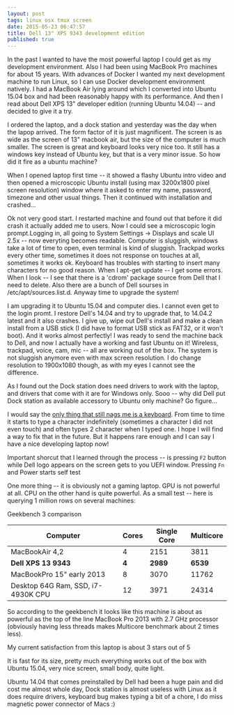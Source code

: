 ```yaml
---
layout: post
tags: linux osx tmux screen
date: 2015-05-23 06:47:57
title: Dell 13" XPS 9343 development edition
published: true
---
```


In the past I wanted to have the most powerful laptop I could get as my
development environment. Also I had been using MacBook Pro machines for about
15 years. With advances of Docker I wanted my next development machine to run
Linux, so I can use Docker development environment natively. I had a MacBook
Air lying around which I converted into Ubuntu 15.04 box and had been
reasonably happy with its performance. And then I read about Dell XPS 13"
developer edition (running Ubuntu 14.04) -- and decided to give it a try.

I ordered the laptop, and a dock station and yesterday was the day when the
lapop arrived. The form factor of it is just magnificent. The screen is as wide
as the screen of 13" macbook air, but the size of the computer is much smaller.
The screen is great and keyboard looks very nice too. It still has a windows
key instead of Ubuntu key, but that is a very minor issue. So how did it fire
as a ubuntu machine?

When I opened laptop first time -- it showed a flashy Ubuntu intro video and
then opened a microscopic Ubuntu install (using max 3200x1800 pixel screen
resolution) window where it asked to enter my name, password, timezone and
other usual things. Then it continued with installation and crashed...

Ok not very good start. I restarted machine and found out that before it did
crash it actually added me to users. Now I could see a microscopic login
prompt.Logging in, all going to System Settings -> Displays and scale UI 2.5x
-- now everyting becomes readable. Computer is sluggish, windows take a lot of
time to open, even terminal is kind of sluggish. Trackpad works every other
time, sometimes it does not response on touches at all, sometimes it works ok.
Keyboard has troubles with starting to insert many characters for no good
reason. When I apt-get update -- I get some errors. When I look -- I see that
there is a 'cdrom' package source from Dell that I need to delete. Also there
are a bunch of Dell sourses in /etc/apt/sources.list.d. Anyway time to upgrade
the system!

I am upgrading it to Ubuntu 15.04 and computer dies. I cannot even get to the
login promt. I restore Dell's 14.04 and try to upgrade that, to 14.04.2 latest
and it also crashes. I give up, wipe out Dell's install and make a clean
install from a USB stick (I did have to format USB stick as FAT32, or it won't
boot). And it works almost perfectly! I was ready to send the machine back to
Dell, and now I actually have a working and fast Ubuntu on it! Wireless,
trackpad, voice, cam, mic -- all are working out of the box. The system is not
sluggish anymore even with max screen resolution. I do change resolution to
1900x1080 though, as with my eyes I cannot see the difference.

As I found out the Dock station does need drivers to work with the laptop, and
drivers that come with it are for Windows only. Sooo -- why did Dell put Dock
station as available accessory to Ubuntu only machine? Go figure...

I would say the [only thing that still nags me is a keyboard][bug]. From time
to time it starts to type a character indefinitely (sometimes a character I did
not even touch) and often types 2 character when I typed one. I hope I will
find a way to fix that in the future. But it happens rare enough and I can say
I have a nice developing laptop now!

Important shorcut that I learned through the process -- is pressing `F2` button
while Dell logo appears on the screen gets to you UEFI window. Pressing `Fn`
and Power starts self test

One more thing -- it is obviously not a gaming laptop. GPU is not powerful at
all. CPU on the other hand is quite powerful. As a small test -- here is querying 1 million rows on several machines:

Geekbench 3 comparison

| Computer                            | Cores     | Single Core | Multicore |
|-------------------------------------|-----------|-------------|-----------|
| MacBookAir 4,2                      | 4         | 2151        | 3811      |
| **Dell XPS 13 9343**                | **4**     | **2989**    | **6539**  |
| MacBookPro 15" early 2013           | 8         | 3070        | 11762     |
| Desktop 64G Ram, SSD,  i7-4930K CPU | 12        | 3971        | 24314     |

So according to the geekbench it looks like this machine is about as powerful
as the top of the line MacBook Pro 2013  with 2.7 GHz processor (obviously
having less threads makes Multicore benchmark about 2 times less).

My current satisfaction from this laptop is about 3 stars out of 5

It is fast for its size, pretty much everything works out of the box with
Ubuntu 15.04, very nice screen, small body, quite light.

Ubuntu 14.04 that comes preinstalled by Dell had been a huge pain and did cost
me almost whole day, Dock station is almost useless with Linux as it does
require drivers, keyboard bug makes typing a bit of a chore, I do miss magnetic
power connector of Macs :)

[bug]: http://en.community.dell.com/techcenter/os-applications/f/4613/t/19630257
